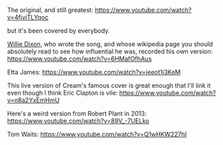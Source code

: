 The original, and still greatest: https://www.youtube.com/watch?v=4fjviTLYqoc

but it's been covered by everybody.

[Willie Dixon](https://en.wikipedia.org/wiki/Willie_Dixon), who wrote the song, and whose wikipedia page you should absolutely read to see how influential he was, recorded his own version: https://www.youtube.com/watch?v=6HMafOfhAus

Etta James: https://www.youtube.com/watch?v=jeeot1j3KeM

This live version of Cream's famous cover is great enough that I'll link it even though I think Eric Clapton is vile: https://www.youtube.com/watch?v=n8a2YxEmHmU

Here's a weird version from Robert Plant in 2013: https://www.youtube.com/watch?v=89V_-7UELko

Tom Waits: https://www.youtube.com/watch?v=Q1wHKW227hI